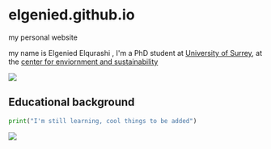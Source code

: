 # elgenied.github.io
my personal website

my name is Elgenied Elqurashi , I'm a PhD student at [University of Surrey](https://www.surrey.ac.uk/), at the [center for enviornment and sustainability ](https://www.surrey.ac.uk/centre-environment-sustainability)


![](https://surrey-content.surrey.ac.uk/sites/default/files/styles/hero_large/public/2022-04/MySurrey%20page%20banners-6.png?itok=4fs9ORhm)

## Educational background
```python
print("I'm still learning, cool things to be added")
```



![](https://media.tenor.com/BP70qe8X0J8AAAAC/crycat-crying-cat.gif)
